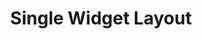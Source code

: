 ---
title: Single Widget Layout
description: Align and position individual widgets
weight: 9
lastmod: 2020-04-12T10:11:30-02:00
draft: false
emoji: 🐦
vimeo: 336025618
video_length: 2:26
---